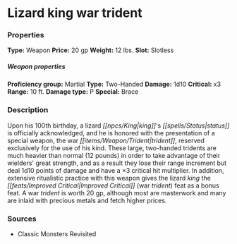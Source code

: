 ﻿---
Title: "Lizard king war trident"
Type: "Weapon"
Price: "20 gp"
Weight: "12 lbs."
Slot: "Slotless"
Proficiency group: "Martial"
Weapon properties Type: "Two-Handed"
Damage: "1d10"
Critical: "x3"
Range: "10 ft."
Damage type: "P"
Special: "Brace"
Description: |
  "Upon his 100th birthday, a lizard king's status is officially acknowledged, and he is honored with the presentation of a special weapon, the war trident, reserved exclusively for the use of his kind. These large, two-handed tridents are much heavier than normal (12 pounds) in order to take advantage of their wielders' great strength, and as a result they lose their range increment but deal 1d10 points of damage and have a ×3 critical hit multiplier. In addition, extensive ritualistic practice with this weapon gives the lizard king the Improved Critical (war trident) feat as a bonus feat. A war trident is worth 20 gp, although most are masterwork and many are inlaid with precious metals and fetch higher prices."
Sources: "['Classic Monsters Revisited']"
---

# Lizard king war trident

### Properties

**Type:** Weapon **Price:** 20 gp **Weight:** 12 lbs. **Slot:** Slotless

##### Weapon properties

**Proficiency group:** Martial **Type:** Two-Handed **Damage:** 1d10 **Critical:** x3 **Range:** 10 ft. **Damage type:** P **Special:** Brace

### Description

Upon his 100th birthday, a lizard _[[npcs/King|king]]_'s _[[spells/Status|status]]_ is officially acknowledged, and he is honored with the presentation of a special weapon, the war _[[items/Weapon/Trident|trident]]_, reserved exclusively for the use of his kind. These large, two-handed tridents are much heavier than normal (12 pounds) in order to take advantage of their wielders' great strength, and as a result they lose their range increment but deal 1d10 points of damage and have a ×3 critical hit multiplier. In addition, extensive ritualistic practice with this weapon gives the lizard _king_ the _[[feats/Improved Critical|Improved Critical]]_ (war _trident_) feat as a bonus feat. A war _trident_ is worth 20 gp, although most are masterwork and many are inlaid with precious metals and fetch higher prices.

### Sources

* Classic Monsters Revisited